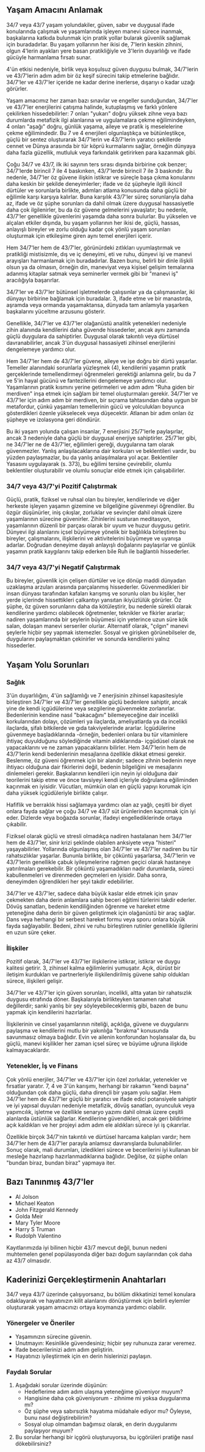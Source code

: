 ## Yaşam Amacını Anlamak

34/7 veya 43/7 yaşam yolundakiler, güven, sabır ve duygusal ifade konularında çalışmak ve yaşamlarında işleyen manevi sürece inanmak, başkalarına katkıda bulunmak için pratik yollar bularak güvenlik sağlamak için buradadırlar. Bu yaşam yollarının her ikisi de, 7'lerin keskin zihnini, olgun 4'lerin ayakları yere basan pratikliğiyle ve 3'lerin duyarlılığı ve ifade gücüyle harmanlama fırsatı sunar.

4'ün etkisi nedeniyle, birlik veya koşulsuz güven duygusu bulmak, 34/7'lerin ve 43/7'lerin adım adım bir öz keşif sürecini takip etmelerine bağlıdır. 34/7'ler ve 43/7'ler içeride ne kadar derine inerlerse, dışarıyı o kadar uzağı görürler.

Yaşam amacımız her zaman bazı sınavlar ve engeller sunduğundan, 34/7'ler ve 43/7'ler enerjilerini çatışma halinde, kutuplaşmış ve farklı yönlere çekilirken hissedebilirler: 7 onları "yukarı" doğru yüksek zihne veya bazı durumlarda metafizik ilgi alanlarına ve uygulamalara çekme eğilimindeyken, 4 onları "aşağı" doğru, günlük yaşama, aileye ve pratik iş meselelerine çekme eğilimindedir. Bu 7 ve 4 enerjileri olgunlaştıkça ve bütünleştikçe, güçlü bir sentez oluşturarak 34/7'lerin ve 43/7'lerin yaratıcı şekillerde cennet ve Dünya arasında bir tür köprü kurmalarını sağlar, örneğin dünyaya daha fazla güzellik, mutluluk veya farkındalık getirirken para kazanmak gibi.

Çoğu 34/7 ve 43/7, ilk iki sayının ters sırası dışında birbirine çok benzer; 34/7'lerde birincil 7 ile 4 baskınken, 43/7'lerde birincil 7 ile 3 baskındır. Bu nedenle, 34/7'ler öz güvene ilişkin istikrar ve süreçle başa çıkma konularını daha keskin bir şekilde deneyimlerler; ifade ve öz şüpheyle ilgili ikincil dürtüler ve sorunlarla birlikte, adımları atlama konusunda daha güçlü bir eğilimle karşı karşıya kalırlar. Buna karşılık 43/7'ler süreç sorunlarıyla daha az, ifade ve öz şüphe sorunları da dahil olmak üzere duygusal hassasiyetle daha çok ilgilenirler, bu da öz güvene gelmelerini yavaşlatır; bu nedenle, 43/7'ler genellikle güvenlerini yaşamda daha sonra bulurlar. Bu yükselen ve alçalan etkiler dışında, bu yaşam yollarının her ikisi de, güçlü, hassas, anlayışlı bireyler ve zorlu olduğu kadar çok yönlü yaşam sorunları oluşturmak için etkileşime giren aynı temel enerjileri içerir.

Hem 34/7'ler hem de 43/7'ler, görünürdeki zıtlıkları uyumlaştırmak ve pratikliği mistisizmle, dış ve iç deneyimi, eti ve ruhu, dünyevi işi ve manevi arayışları harmanlamak için buradadırlar. Bazen bunu, belirli bir dinle ilişkili olsun ya da olmasın, örneğin din, maneviyat veya kişisel gelişim temalarına adanmış kitaplar satmak veya seminerler vermek gibi bir "manevi iş" aracılığıyla başarırlar.

34/7'ler ve 43/7'ler bütünsel işletmelerde çalışsınlar ya da çalışmasınlar, iki dünyayı birbirine bağlamak için buradalar. 3, ifade etme ve bir manastırda, aşramda veya ormanda yaşamaktansa, dünyada tam anlamıyla yaşarken başkalarını yüceltme arzusunu gösterir.

Genellikle, 34/7'ler ve 43/7'ler olağanüstü analitik yetenekleri nedeniyle zihin alanında kendilerini daha güvende hissederler, ancak aynı zamanda güçlü duygulara da sahiptirler. Duygusal olarak takıntılı veya dürtüsel davranabilirler, ancak 3'ün duygusal hassasiyeti zihinsel enerjilerini dengelemeye yardımcı olur.

Hem 34/7'ler hem de 43/7'ler güvene, aileye ve işe doğru bir dürtü yaşarlar. Temeller alanındaki sorunlarla yüzleşmek (4), kendilerini yaşamın pratik gerçeklerinde temellendirmeyi öğrenmeleri gerektiği anlamına gelir, bu da 7 ve 5'in hayal gücünü ve fantezilerini dengelemeye yardımcı olur. Yaşamlarının pratik kısmını yerine getirmeleri ve adım adım "Ruha giden bir merdiven" inşa etmek için sağlam bir temel oluşturmaları gerekir. 34/7'ler ve 43/7'ler için adım adım bir merdiven, bir sıçrama tahtasından daha uygun bir metafordur, çünkü yaşamları temellerinin gücü ve yolculukları boyunca gösterdikleri özenle yükselecek veya düşecektir. Atlanan bir adım onları öz şüpheye ve izolasyona geri döndürür.

Bu iki yaşam yolunda çalışan insanlar, 7 enerjisini 25/7'lerle paylaşırlar, ancak 3 nedeniyle daha güçlü bir duygusal enerjiye sahiptirler. 25/7'ler gibi, ne 34/7'ler ne de 43/7'ler, eğilimleri gereği, duygularına tam olarak güvenmezler. Yanlış anlaşılacaklarına dair korkuları ve beklentileri vardır, bu yüzden paylaşmazlar, bu da yanlış anlaşılmalara yol açar. Beklentiler Yasasını uygulayarak (s. 373), bu eğilimi tersine çevirebilir, olumlu beklentiler oluşturabilir ve olumlu sonuçlar elde etmek için çalışabilirler.

### 34/7 veya 43/7'yi Pozitif Çalıştırmak

Güçlü, pratik, fiziksel ve ruhsal olan bu bireyler, kendilerinde ve diğer herkeste işleyen yaşamın gizemine ve bilgeliğine güvenmeyi öğrendiler. Bu özgür düşünürler, iniş çıkışlar, zorluklar ve sevinçler dahil olmak üzere yaşamlarının sürecine güvenirler. Zihinlerini susturan meditasyon, yaşamlarının düzenli bir parçası olarak bir uyum ve huzur duygusu getirir. Dünyevi ilgi alanlarını içsel büyümeye yönelik bir bağlılıkla birleştiren bu bireyler, çalışmalarını, ilişkilerini ve aktivitelerini büyümeye ve uyanışa adarlar. Doğrudan deneyime dayalı anlayışlı doğalarını paylaşırlar ve günlük yaşamın pratik kaygılarını takip ederken bile Ruh ile bağlantılı hissederler.

### 34/7 veya 43/7'yi Negatif Çalıştırmak

Bu bireyler, güvenlik için çelişen dürtüler ve içe dönüp maddi dünyadan uzaklaşma arzuları arasında parçalanmış hissederler. Güvenmedikleri bir insan dünyası tarafından kafaları karışmış ve sorunlu olan bu kişiler, her yerde içlerinde hissettikleri çalkantıyı yansıtan ikiyüzlülük görürler. Öz şüphe, öz güven sorunlarını daha da kötüleştirir, bu nedenle sürekli olarak kendilerine yardımcı olabilecek öğretmenler, teknikler ve fikirler ararlar; nadiren yaşamlarında bir şeylerin büyümesi için yeterince uzun süre kök salan, dolaşan manevi serseriler olurlar. Alternatif olarak, "çılgın" manevi şeylerle hiçbir şey yapmak istemezler. Sosyal ve girişken görünebilseler de, duygularını paylaşmaktan çekinirler ve sonunda kendilerini yalnız hissederler.

## Yaşam Yolu Sorunları

### Sağlık

3'ün duyarlılığını, 4'ün sağlamlığı ve 7 enerjisinin zihinsel kapasitesiyle birleştiren 34/7'ler ve 43/7'ler genellikle güçlü bedenlere sahiptir, ancak yine de kendi içgüdülerine veya sezgilerine güvenmekte zorlanırlar. Bedenlerinin kendine nasıl "bakacağını" bilemeyeceğine dair incelikli korkularından dolayı, çözümleri ya ilaçlarda, ameliyatlarda ya da incelikli ilaçlarda, şifalı bitkilerde ve gıda takviyelerinde ararlar. İçgüdülerine güvenmeye başladıklarında -örneğin, bedenleri onlara bu tür vitaminlere ihtiyaç duyulduğunu söylediğinde vitamin aldıklarında- içgüdüsel olarak ne yapacaklarını ve ne zaman yapacaklarını bilirler. Hem 34/7'lerin hem de 43/7'lerin kendi bedenlerinin mesajlarına özellikle dikkat etmesi gerekir. Beslenme, öz güveni öğrenmek için bir alandır; sadece zihnin bedenin neye ihtiyacı olduğuna dair fikirlerini değil, bedenin bilgeliğini ve mesajlarını dinlemeleri gerekir. Başkalarının kendileri için neyin iyi olduğuna dair teorilerini takip etme ve önce tavsiyeyi kendi içleriyle doğrulama eğiliminden kaçınmak en iyisidir. Vücutları, mümkün olan en güçlü yapıyı korumak için daha yüksek içgüdüleriyle birlikte çalışır.

Hafiflik ve berraklık hissi sağlamaya yardımcı olan az yağlı, çeşitli bir diyet onlara fayda sağlar ve çoğu 34/7 ve 43/7 süt ürünlerinden kaçınmak için iyi eder. Dizlerde veya boğazda sorunlar, ifadeyi engellediklerinde ortaya çıkabilir.

Fiziksel olarak güçlü ve stresli olmadıkça nadiren hastalanan hem 34/7'ler hem de 43/7'ler, sinir krizi şeklinde olabilen anksiyete veya "histeri" yaşayabilirler. Yollarında olgunlaşmış olan 34/7'ler ve 43/7'ler nadiren bu tür rahatsızlıklar yaşarlar. Bununla birlikte, bir çöküntü yaşarlarsa, 34/7'lerin ve 43/7'lerin genellikle çabuk iyileşmelerine rağmen geçici olarak hastaneye yatırılmaları gerekebilir. Bir çöküntü yaşamadıkları nadir durumlarda, süreci kabullenmeleri ve direnmeden geçmeleri en iyisidir. Daha sonra, deneyimden öğrendikleri her şeyi takdir edebilirler.

34/7'ler ve 43/7'ler, sadece daha büyük kaslar elde etmek için şınav çekmekten daha derin anlamlara sahip beceri eğitimi türlerini takdir ederler. Dövüş sanatları, bedenin kendiliğinden öğrenme ve hareket etme yeteneğine daha derin bir güven geliştirmek için olağanüstü bir araç sağlar. Dans veya herhangi bir serbest hareket formu veya sporu onlara büyük fayda sağlayabilir. Bedeni, zihni ve ruhu birleştiren rutinler genellikle ilgilerini en uzun süre çeker.

### İlişkiler

Pozitif olarak, 34/7'ler ve 43/7'ler ilişkilerine istikrar, istikrar ve duygu kalitesi getirir. 3, zihinsel kalma eğilimlerini yumuşatır. Açık, dürüst bir iletişim kurdukları ve partnerleriyle ilişkilendirilmiş güvene sahip oldukları sürece, ilişkileri gelişir.

34/7'ler ve 43/7'ler için güven sorunları, incelikli, altta yatan bir rahatsızlık duygusu etrafında döner. Başkalarıyla birlikteyken tamamen rahat değillerdir; sanki yanlış bir şey söyleyebileceklermiş gibi, bazen de bunu yapmak için kendilerini hazırlarlar.

İlişkilerinin ve cinsel yaşamlarının niteliği, açıklığa, güvene ve duygularını paylaşma ve kendilerini mutlu bir yakınlığa "bırakma" konusunda savunmasız olmaya bağlıdır. Evin ve ailenin konforundan hoşlansalar da, bu güçlü, manevi kişilikler her zaman içsel süreç ve büyüme uğruna ilişkide kalmayacaklardır.

### Yetenekler, İş ve Finans

Çok yönlü enerjiler, 34/7'ler ve 43/7'ler için özel zorluklar, yetenekler ve fırsatlar yaratır. 7, 4 ve 3'ün karışımı, herhangi bir rakamın "kendi başına" olduğundan çok daha güçlü, daha dirençli bir yaşam yolu sağlar. Hem 34/7'ler hem de 43/7'ler güçlü bir yaratıcı ve ifade edici potansiyele sahiptir ve iyi yapısal duyuları nedeniyle metafizik, dövüş sanatları, oyunculuk veya yapımcılık, işletme ve özellikle senaryo yazımı dahil olmak üzere çeşitli alanlarda üstünlük sağlarlar. Kendilerine güvendikleri, ancak geri bildirime açık kaldıkları ve her projeyi adım adım ele aldıkları sürece iyi iş çıkarırlar.

Özellikle birçok 34/7'nin takıntılı ve dürtüsel harcama kalıpları vardır; hem 34/7'ler hem de 43/7'ler parayla anlamsız davranışlarda bulunabilirler. Sonuç olarak, mali durumları, izledikleri sürece ve becerilerini iyi kullanan bir mesleğe hazırlanıp hazırlanmadıklarına bağlıdır. Değilse, öz şüphe onları "bundan biraz, bundan biraz" yapmaya iter.

## Bazı Tanınmış 43/7'ler

* Al Jolson
* Michael Keaton
* John Fitzgerald Kennedy
* Golda Meir
* Mary Tyler Moore
* Harry S Truman
* Rudolph Valentino

Kayıtlarımızda iyi bilinen hiçbir 43/7 mevcut değil, bunun nedeni muhtemelen genel popülasyonda diğer bazı doğum sayılarından çok daha az 43/7 olmasıdır.

## Kaderinizi Gerçekleştirmenin Anahtarları

34/7 veya 43/7 üzerinde çalışıyorsanız, bu bölüm dikkatinizi temel konulara odaklayarak ve hayatınızın kilit alanlarını dönüştürmek için belirli eylemler oluşturarak yaşam amacınızı ortaya koymanıza yardımcı olabilir.

### Yönergeler ve Öneriler

* Yaşamınızın sürecine güvenin.
* Unutmayın: Kesinlikle güvendesiniz; hiçbir şey ruhunuza zarar veremez.
* İfade becerilerinizi adım adım geliştirin.
* Hayatınızı iyileştirmek için en derin hislerinizi paylaşın.

### Faydalı Sorular

1. Aşağıdaki sorular üzerinde düşünün:
    * Hedeflerime adım adım ulaşma yeteneğime güveniyor muyum?
    * Hangisine daha çok güveniyorum - zihnime mi yoksa duygularıma mı?
    * Öz şüphe veya sabırsızlık hayatıma müdahale ediyor mu? Öyleyse, bunu nasıl değiştirebilirim?
    * Sosyal olup olmamdan bağımsız olarak, en derin duygularımı paylaşıyor muyum?
2. Bu sorular herhangi bir içgörü oluşturuyorsa, bu içgörüleri pratiğe nasıl dökebilirsiniz?
